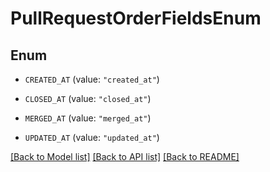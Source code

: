# PullRequestOrderFieldsEnum

## Enum


* `CREATED_AT` (value: `"created_at"`)

* `CLOSED_AT` (value: `"closed_at"`)

* `MERGED_AT` (value: `"merged_at"`)

* `UPDATED_AT` (value: `"updated_at"`)


[[Back to Model list]](../README.md#documentation-for-models) [[Back to API list]](../README.md#documentation-for-api-endpoints) [[Back to README]](../README.md)


